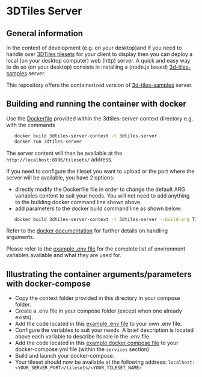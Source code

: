 # 3DTiles Server

## General information

In the context of development (e.g. on your desktop)and if you need to handle over [3DTiles tilesets](https://github.com/AnalyticalGraphicsInc/3d-tiles) for your client to display then you can deploy a local (on your desktop computer) web (http) server. 
A quick and easy way to do so (on your desktop) consists in installing a (node.js based) [3d-tiles-samples](https://github.com/AnalyticalGraphicsInc/3d-tiles-samples) server.

This repository offers the containerized version of [3d-tiles-samples](https://github.com/AnalyticalGraphicsInc/3d-tiles-samples) server.

## Building and running the container with docker

Use the [Dockerfile](3dtiles-server-context/Dockerfile) provided within the 3dtiles-server-context directory e.g. with the commands

```bash
   docker build 3dtiles-server-context -t 3dtiles-server
   docker run 3dtiles-server
```

The server content will then be available at the `http://localhost:8996/tilesets/` address.

If you need to configure the tileset you want to upload or the port where the server will be available, you have 2 options:

- directly modify the Dockerfile file in order to change the default ARG variables content to suit your needs. You will not need to add anything to the building docker command line shown above.
- add parameters to the docker build command line as shown below:

```bash
   docker build 3dtiles-server-context -t 3dtiles-server --build-arg TILESET_SOURCE=<Your_Tileset_Source>
```

Refer to the [docker documentation](https://docs.docker.com/engine/reference/commandline/build/#set-build-time-variables---build-arg) for further details on handling arguments.

Please refer to the [example .env file](./Example/.env) for the complete list of environment variables available and what they are used for.

## Illustrating the container arguments/parameters with docker-compose

- Copy the context folder provided in this directory in your compose folder.
- Create a .env file in your compose folder (except when one already exists).
- Add the code located in this [example .env file](./Example/.env) to your own .env file.
- Configure the variables to suit your needs. A brief description is located above each variable to describe its role in the .env file.
- Add the code located in this [example docker compose file](./Example/docker-compose.yml) to your docker-compose.yml file (within the `services` section)
- Build and launch your docker-compose.
- Your tileset should now be available at the following address: `localhost:<YOUR_SERVER_PORT>/tilesets/<YOUR_TILESET_NAME>`
